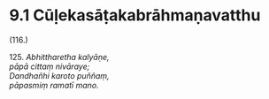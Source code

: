 

# 9.1 Cūḷekasāṭakabrāhmaṇavatthu



(116.)

125\. _Abhittharetha kalyāṇe,_  
_pāpā cittaṃ nivāraye;_  
_Dandhañhi karoto puññaṃ,_  
_pāpasmiṃ ramatī mano._  




